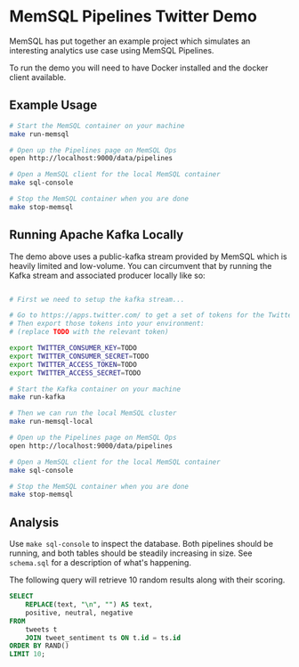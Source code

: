 MemSQL Pipelines Twitter Demo
=============================

MemSQL has put together an example project which simulates an interesting
analytics use case using MemSQL Pipelines.

To run the demo you will need to have Docker installed and the docker
client available.


Example Usage
-------------

```bash
# Start the MemSQL container on your machine
make run-memsql

# Open up the Pipelines page on MemSQL Ops
open http://localhost:9000/data/pipelines

# Open a MemSQL client for the local MemSQL container
make sql-console

# Stop the MemSQL container when you are done
make stop-memsql
```


Running Apache Kafka Locally
----------------------------

The demo above uses a public-kafka stream provided by MemSQL which is heavily
limited and low-volume. You can circumvent that by running the Kafka stream and
associated producer locally like so:

```bash

# First we need to setup the kafka stream...

# Go to https://apps.twitter.com/ to get a set of tokens for the Twitter API.
# Then export those tokens into your environment:
# (replace TODO with the relevant token)

export TWITTER_CONSUMER_KEY=TODO
export TWITTER_CONSUMER_SECRET=TODO
export TWITTER_ACCESS_TOKEN=TODO
export TWITTER_ACCESS_SECRET=TODO

# Start the Kafka container on your machine
make run-kafka

# Then we can run the local MemSQL cluster
make run-memsql-local

# Open up the Pipelines page on MemSQL Ops
open http://localhost:9000/data/pipelines

# Open a MemSQL client for the local MemSQL container
make sql-console

# Stop the MemSQL container when you are done
make stop-memsql
```


Analysis
--------

Use `make sql-console` to inspect the database. Both pipelines should be
running, and both tables should be steadily increasing in size. See `schema.sql`
for a description of what's happening.

The following query will retrieve 10 random results along with their scoring.

```sql
SELECT
    REPLACE(text, "\n", "") AS text,
    positive, neutral, negative
FROM
    tweets t
    JOIN tweet_sentiment ts ON t.id = ts.id
ORDER BY RAND()
LIMIT 10;
```
